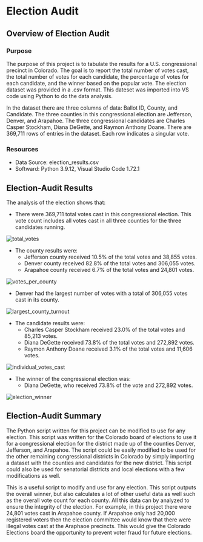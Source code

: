 # Election Audit
## Overview of Election Audit
### Purpose
The purpose of this project is to tabulate the results for a U.S. congressional precinct in Colorado. The goal is to report the total number of votes cast, the total number of votes for each candidate, the percentage of votes for each candidate, and the winner based on the popular vote. The election dataset was provided in a .csv format. This dateset was imported into VS code using Python to do the data analysis. 

In the dataset there are three columns of data: Ballot ID, County, and Candidate. The three counties in this congressional election are Jefferson, Denver, and Arapahoe. The three congressional candidates are Charles Casper Stockham, Diana DeGette, and Raymon Anthony Doane. There are 369,711 rows of entries in the dataset. Each row indicates a singular vote. 

### Resources
* Data Source: election_results.csv
* Softward: Python 3.9.12, Visual Studio Code 1.72.1

## Election-Audit Results

The analysis of the election shows that:
* There were 369,711 total votes cast in this congressional election. This vote count includes all votes cast in all three counties for the three candidates running. 
 
![total_votes](https://user-images.githubusercontent.com/111299372/197276268-1d2ca1e3-3adb-48fc-9854-41b6d39e0528.png)

* The county results were:
	- Jefferson county received 10.5% of the total votes and 38,855 votes.
	- Denver county received 82.8% of the total votes and 306,055 votes.
	- Arapahoe county received 6.7% of the total votes and 24,801 votes.

![votes_per_county](https://user-images.githubusercontent.com/111299372/197276287-d43e88d9-fd82-4244-bee1-e4060e74c675.png)

* Denver had the largest number of votes with a total of 306,055 votes cast in its county. 

![largest_county_turnout](https://user-images.githubusercontent.com/111299372/197276306-b4532e58-e4e5-49af-a029-6684d65b8ad5.png)

* The candidate results were:
	- Charles Casper Stockham received 23.0% of the total votes and 85,213 votes.
	- Diana DeGette received 73.8% of the total votes and 272,892 votes.
	- Raymon Anthony Doane received 3.1% of the total votes and 11,606 votes.

![individual_votes_cast](https://user-images.githubusercontent.com/111299372/197276319-a70eb712-763f-4d43-b9f3-d504bd6476a7.png)

* The winner of the congressional election was: 
	- Diana DeGette, who received 73.8% of the vote and 272,892 votes.

![election_winner](https://user-images.githubusercontent.com/111299372/197276334-578eb0bd-b439-4c6f-9f54-a5c620391c22.png)

		

## Election-Audit Summary
The Python script written for this project can be modified to use for any election. This script was written for the Colorado board of elections to use it for a congressional election for the district made up of the counties Denver, Jefferson, and Arapahoe. The script could be easily modified to be used for the other remaining congressional districts in Colorado by simply importing a dataset with the counties and candidates for the new district. This script could also be used for senatorial districts and local elections with a few modifications as well. 

This is a useful script to modify and use for any election. This script outputs the overall winner, but also calculates a lot of other useful data as well such as the overall vote count for each county. All this data can by analyzed to ensure the integrity of the election. For example, in this project there were 24,801 votes cast in Arapahoe county. If Arapahoe only had 20,000 registered voters then the election committee would know that there were illegal votes cast at the Araphaoe precincts. This would give the Colorado Elections board the opportunity to prevent voter fraud for future elections.
